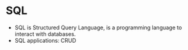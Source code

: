 # SQL

- SQL is Structured Query Language, is a programming language to interact with databases.
- SQL applications: CRUD
